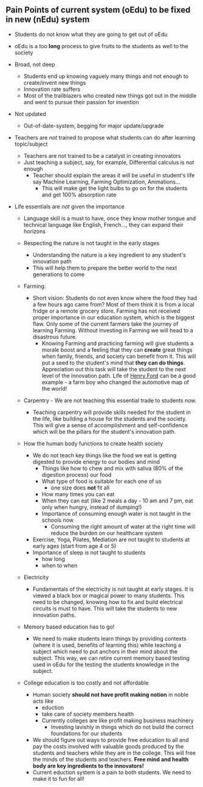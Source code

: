 ## Pain Points of current system (oEdu) to be fixed in new (nEdu) system

- Students do not know what they are going to get out of oEdu
- oEdu is a too **long** process to give fruits to the students as well to the society
- Broad, not deep
    - Students end up knowing vaguely many things and not enough to create/invent new things
    - Innovation rate suffers
    - Most of the trailblazers who created new things got out in the middle and went to pursue their passion for invention

- Not updated
    - Out-of-date-system, begging for major update/upgrade

- Teachers are *not* trained to propose what students can do after learning  topic/subject
    - Teachers are not trained to be a catalyst in creating innovators
    - Just teaching a subject,  say, for example, Differential calculus is not enough
        - Teacher should explain the areas it will be useful in student's life say Machine Learning, Farming Optimization, Animations...
            - This will make get the light bulbs to go on for the students and get 100% absorption rate

- Life essentials are *not* given the importance
    - Language skill is a must to have, once they know mother tongue and technical language like English, French..., they can expand their horizons 
    - Respecting the nature is not taught in the early stages
        - Understanding the nature is a key ingredient to any student's innovation path 
        - This will help them to prepare the better world to the next generations to come

    - Farming:
        - Short vision: Students do not even know where the food they had a few hours ago came from? Most of them think it is from a  local fridge or a remote grocery store. Farming has not received proper importance in our education system, which is the biggest flaw. Only some of the  current farmers take the journey of learning Farming. Without investing in Farming we will head to a disastrous future.
            - Knowing Farming and practicing farming will give students a morale boost and a feeling that they can **create** great things when family, friends, and society can benefit from it. This will put a seed to the student's mind that **they can do things**. Appreciation out this task will take the student to the next level of the innovation path. Life of [Henry Ford](https://en.wikipedia.org/wiki/Henry_Ford) can be a good example - a farm boy who changed the automotive map of the world!

    - Carpentry - We are not teaching this essential trade to students now.
        - Teaching carpentry will provide skills needed for the student in the life, like building a house for the students and the society. This will give a sense of accomplishment and self-confidence which will be the pillars for the student's innovation path.
    
    - How the human body functions to create health society
        - We do not teach key things like the food we eat is getting digested to provide energy to our bodies and mind
            - Things like how to chew and mix with saliva (80% of the digestion process) our food
            - What type of food is suitable for each one of us
                - one size does **not** fit all
            - How many times you can eat 
            - When they can eat (like 2 meals a day - 10 am and 7 pm, eat only when hungry, instead of dumping!)
            - Importance of consuming enough water is not taught in the schools now
                - Consuming the right amount of water at the  right time will reduce the burden on our healthcare system
        - Exercise, Yoga, Pilates, Mediation are not taught to students at early ages (start from age 4 or 5)
        - Importance of sleep is not taught to students
            - how long 
            - when to when 

    - Electricity
        - Fundamentals of the electricity is not taught at early stages. It is viewed a black box or magical power to many students. This need to be changed, knowing how to fix and build electrical circuits is must to have. This will take the students to new innovation paths.

    - Memory based education has to go!
        - We need to make students learn things by providing contexts (where it is used, benefits of learning this) while teaching a subject which need to put anchors in their mind about the subject. This way, we can retire current memory based testing used in oEdu for the testing the students knowledge in the subject.

    - College education is too costly and not affordable
        - Human society **should not have profit making notion** in noble acts like
            - eduction 
            - take care of society members health
            - Currently colleges are like profit making business machinery 
                - Investing lavishly in things which do not build the correct foundations for our students 
        - We should figure out ways to provide free education to all and pay the costs involved with valuable goods produced by the students and teachers while they are in the college. This will free the minds of the students and teachers. **Free mind and health body are key ingredients to the innovators!** 
        - Current eduction system is a pain to both students. We need to make it to fun for all!

